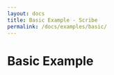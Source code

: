 ```yaml
---
layout: docs
title: Basic Example - Scribe
permalink: /docs/examples/basic/
---
```


# Basic Example
